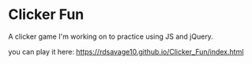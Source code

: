 # Clicker Fun

A clicker game I'm working on to practice using JS and jQuery.

you can play it here: https://rdsavage10.github.io/Clicker_Fun/index.html
